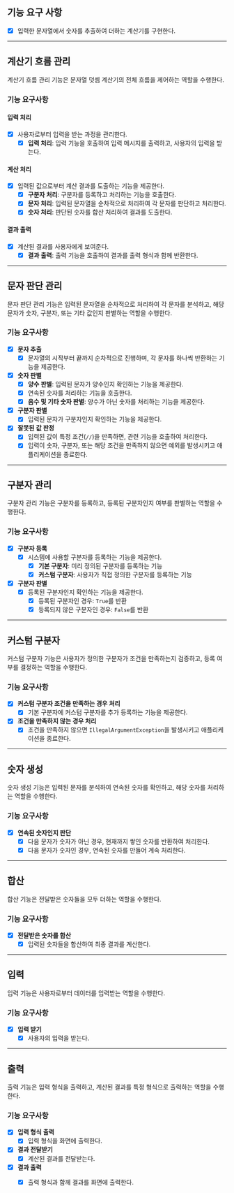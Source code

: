 ## 기능 요구 사항
- [x] 입력한 문자열에서 숫자를 추출하여 더하는 계산기를 구현한다.

---

## 계산기 흐름 관리

계산기 흐름 관리 기능은 문자열 덧셈 계산기의 전체 흐름을 제어하는 역할을 수행한다.

### 기능 요구사항

#### 입력 처리
- [x] 사용자로부터 입력을 받는 과정을 관리한다.
  - [x] **입력 처리**: 입력 기능을 호출하여 입력 메시지를 출력하고, 사용자의 입력을 받는다.

#### 계산 처리
- [x] 입력된 값으로부터 계산 결과를 도출하는 기능을 제공한다.
  - [x] **구분자 처리**: 구분자를 등록하고 처리하는 기능을 호출한다.
  - [x] **문자 처리**: 입력된 문자열을 순차적으로 처리하여 각 문자를 판단하고 처리한다.
  - [x] **숫자 처리**: 판단된 숫자를 합산 처리하여 결과를 도출한다.

#### 결과 출력
- [x] 계산된 결과를 사용자에게 보여준다.
  - [x] **결과 출력**: 출력 기능을 호출하여 결과를 출력 형식과 함께 반환한다.

---

## 문자 판단 관리

문자 판단 관리 기능은 입력된 문자열을 순차적으로 처리하여 각 문자를 분석하고, 해당 문자가 숫자, 구분자, 또는 기타 값인지 판별하는 역할을 수행한다.

### 기능 요구사항

- [x] **문자 추출**
  - [x] 문자열의 시작부터 끝까지 순차적으로 진행하며, 각 문자를 하나씩 반환하는 기능을 제공한다.

- [x] **숫자 판별**
  - [x] **양수 판별**: 입력된 문자가 양수인지 확인하는 기능을 제공한다.
  - [x] 연속된 숫자를 처리하는 기능을 호출한다.
  - [x] **음수 및 기타 숫자 판별**: 양수가 아닌 숫자를 처리하는 기능을 제공한다.

- [x] **구분자 판별**
  - [x] 입력된 문자가 구분자인지 확인하는 기능을 제공한다.

- [x] **잘못된 값 판정**
  - [x] 입력된 값이 특정 조건(`//`)을 만족하면, 관련 기능을 호출하여 처리한다.
  - [x] 입력이 숫자, 구분자, 또는 해당 조건을 만족하지 않으면 예외를 발생시키고 애플리케이션을 종료한다.

---

## 구분자 관리

구분자 관리 기능은 구분자를 등록하고, 등록된 구분자인지 여부를 판별하는 역할을 수행한다.

### 기능 요구사항

- [x] **구분자 등록**
  - [x] 시스템에 사용할 구분자를 등록하는 기능을 제공한다.
    - [x] **기본 구분자**: 미리 정의된 구분자를 등록하는 기능
    - [x] **커스텀 구분자**: 사용자가 직접 정의한 구분자를 등록하는 기능

- [x] **구분자 판별**
  - [x] 등록된 구분자인지 확인하는 기능을 제공한다.
    - [x] 등록된 구분자인 경우: `True`를 반환
    - [x] 등록되지 않은 구분자인 경우: `False`를 반환

---

## 커스텀 구분자

커스텀 구분자 기능은 사용자가 정의한 구분자가 조건을 만족하는지 검증하고, 등록 여부를 결정하는 역할을 수행한다.

### 기능 요구사항

- [x] **커스텀 구분자 조건을 만족하는 경우 처리**
  - [x] 기본 구분자에 커스텀 구분자를 추가 등록하는 기능을 제공한다.

- [x] **조건을 만족하지 않는 경우 처리**
  - [x] 조건을 만족하지 않으면 `IllegalArgumentException`을 발생시키고 애플리케이션을 종료한다.

---

## 숫자 생성

숫자 생성 기능은 입력된 문자를 분석하여 연속된 숫자를 확인하고, 해당 숫자를 처리하는 역할을 수행한다.

### 기능 요구사항

- [x] **연속된 숫자인지 판단**
  - [x] 다음 문자가 숫자가 아닌 경우, 현재까지 쌓인 숫자를 반환하여 처리한다.
  - [x] 다음 문자가 숫자인 경우, 연속된 숫자를 만들어 계속 처리한다.

---

## 합산

합산 기능은 전달받은 숫자들을 모두 더하는 역할을 수행한다.

### 기능 요구사항

- [x] **전달받은 숫자를 합산**
  - [x] 입력된 숫자들을 합산하여 최종 결과를 계산한다.

---

## 입력

입력 기능은 사용자로부터 데이터를 입력받는 역할을 수행한다.

### 기능 요구사항

- [x] **입력 받기**
  - [x] 사용자의 입력을 받는다.

---

## 출력

출력 기능은 입력 형식을 출력하고, 계산된 결과를 특정 형식으로 출력하는 역할을 수행한다.

### 기능 요구사항

- [x] **입력 형식 출력**
  - [x] 입력 형식을 화면에 출력한다.

- [x] **결과 전달받기**
  - [x] 계산된 결과를 전달받는다.

- [x] **결과 출력**
  - [x] 출력 형식과 함께 결과를 화면에 출력한다.

